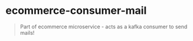 # ecommerce-consumer-mail

> Part of ecommerce microservice - acts as a kafka consumer to send mails!
